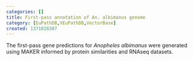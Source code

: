 ```yaml
---
categories: []
title: First-pass annotation of An. albimanus genome
category: [EuPathDB,VEuPathDB,VectorBase]
created: 1371828387
---
```

The first-pass gene predictions for <em>Anopheles albimanus</em> were generated using MAKER informed by protein similarities and RNAseq datasets.
